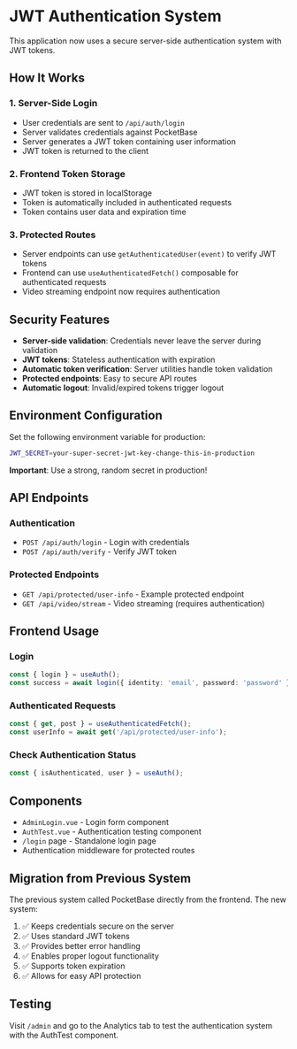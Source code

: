 # JWT Authentication System

This application now uses a secure server-side authentication system with JWT tokens.

## How It Works

### 1. Server-Side Login

- User credentials are sent to `/api/auth/login`
- Server validates credentials against PocketBase
- Server generates a JWT token containing user information
- JWT token is returned to the client

### 2. Frontend Token Storage

- JWT token is stored in localStorage
- Token is automatically included in authenticated requests
- Token contains user data and expiration time

### 3. Protected Routes

- Server endpoints can use `getAuthenticatedUser(event)` to verify JWT tokens
- Frontend can use `useAuthenticatedFetch()` composable for authenticated requests
- Video streaming endpoint now requires authentication

## Security Features

- **Server-side validation**: Credentials never leave the server during validation
- **JWT tokens**: Stateless authentication with expiration
- **Automatic token verification**: Server utilities handle token validation
- **Protected endpoints**: Easy to secure API routes
- **Automatic logout**: Invalid/expired tokens trigger logout

## Environment Configuration

Set the following environment variable for production:

```bash
JWT_SECRET=your-super-secret-jwt-key-change-this-in-production
```

**Important**: Use a strong, random secret in production!

## API Endpoints

### Authentication

- `POST /api/auth/login` - Login with credentials
- `POST /api/auth/verify` - Verify JWT token

### Protected Endpoints

- `GET /api/protected/user-info` - Example protected endpoint
- `GET /api/video/stream` - Video streaming (requires authentication)

## Frontend Usage

### Login

```typescript
const { login } = useAuth();
const success = await login({ identity: 'email', password: 'password' });
```

### Authenticated Requests

```typescript
const { get, post } = useAuthenticatedFetch();
const userInfo = await get('/api/protected/user-info');
```

### Check Authentication Status

```typescript
const { isAuthenticated, user } = useAuth();
```

## Components

- `AdminLogin.vue` - Login form component
- `AuthTest.vue` - Authentication testing component
- `/login` page - Standalone login page
- Authentication middleware for protected routes

## Migration from Previous System

The previous system called PocketBase directly from the frontend. The new system:

1. ✅ Keeps credentials secure on the server
2. ✅ Uses standard JWT tokens
3. ✅ Provides better error handling
4. ✅ Enables proper logout functionality
5. ✅ Supports token expiration
6. ✅ Allows for easy API protection

## Testing

Visit `/admin` and go to the Analytics tab to test the authentication system with the AuthTest component.
